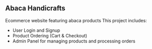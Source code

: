 ## Abaca Handicrafts

Ecommerce website featuring abaca products
This project includes:
- User Login and Signup
- Product Ordering (Cart & Checkout)
- Admin Panel for managing products and processing orders



